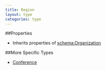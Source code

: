 ```yaml
---
title: Region
layout: type
categories: type
---
```

##Properties
* Inherits properties of [schema:Organization](http://schema.org/Organization)

##More Specific Types
* [Conference](Conference.md)